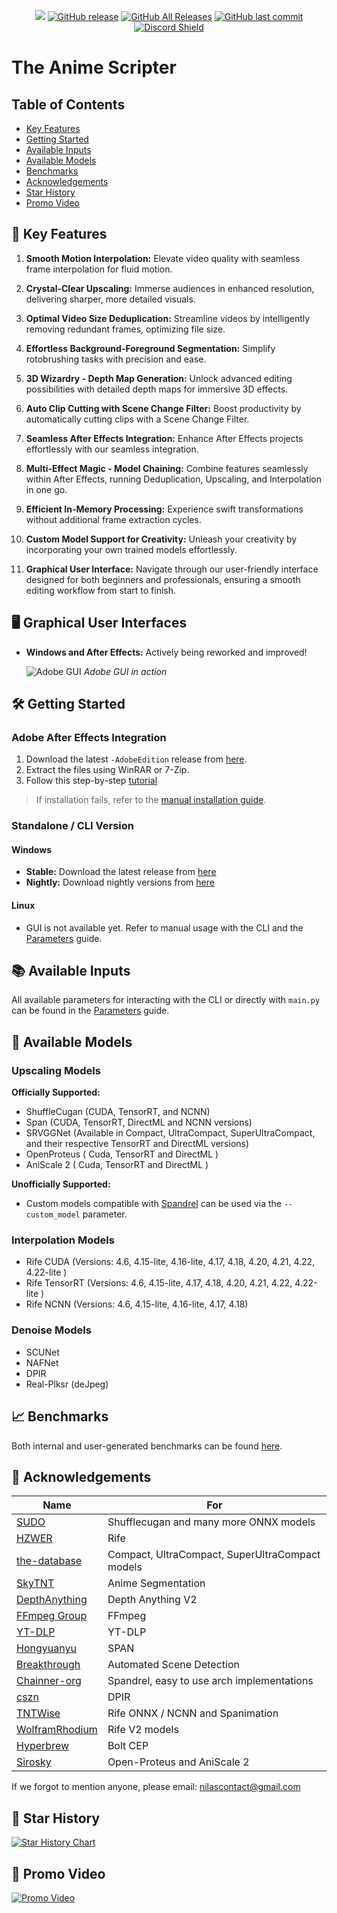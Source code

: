 <p align="center">
    <a href="https://visitorbadge.io/status?path=https%3A%2F%2Fgithub.com%2FNevermindNilas%2FTheAnimeScripter%2F"><img src="https://api.visitorbadge.io/api/visitors?path=https%3A%2F%2Fgithub.com%2FNevermindNilas%2FTheAnimeScripter%2F&labelColor=%23697689&countColor=%23ff8a65&style=plastic&labelStyle=none" /></a> 
    <a href="https://github.com/NevermindNilas/TheAnimeScripter/releases"><img alt="GitHub release" src="https://img.shields.io/github/release/NevermindNilas/TheAnimeScripter.svg?style=flat-square" /></a>
    <a href="https://github.com/NevermindNilas/TheAnimeScripter/releases"><img alt="GitHub All Releases" src="https://img.shields.io/github/downloads/NevermindNilas/TheAnimeScripter/total.svg?style=flat-square&color=%2364ff82" /></a>
    <a href="https://github.com/NevermindNilas/TheAnimeScripter/commits"><img alt="GitHub last commit" src="https://img.shields.io/github/last-commit/NevermindNilas/TheAnimeScripter.svg?style=flat-square" /></a>
    <a href="https://discord.gg/hwGHXga8ck">
      <img src="https://img.shields.io/discord/1041502781808328704?label=Discord" alt="Discord Shield"/></a>
</p>

# The Anime Scripter

## Table of Contents
- [Key Features](#-key-features)
- [Getting Started](#-getting-started)
- [Available Inputs](#-available-inputs)
- [Available Models](#-available-models)
- [Benchmarks](#-benchmarks)
- [Acknowledgements](#-acknowledgements)
- [Star History](#-star-history)
- [Promo Video](#-promo-video)

## 🚀 Key Features

1. **Smooth Motion Interpolation:** Elevate video quality with seamless frame interpolation for fluid motion.

2. **Crystal-Clear Upscaling:** Immerse audiences in enhanced resolution, delivering sharper, more detailed visuals.

3. **Optimal Video Size Deduplication:** Streamline videos by intelligently removing redundant frames, optimizing file size.

4. **Effortless Background-Foreground Segmentation:** Simplify rotobrushing tasks with precision and ease.

5. **3D Wizardry - Depth Map Generation:** Unlock advanced editing possibilities with detailed depth maps for immersive 3D effects.

6. **Auto Clip Cutting with Scene Change Filter:** Boost productivity by automatically cutting clips with a Scene Change Filter.

7. **Seamless After Effects Integration:** Enhance After Effects projects effortlessly with our seamless integration.

8. **Multi-Effect Magic - Model Chaining:** Combine features seamlessly within After Effects, running Deduplication, Upscaling, and Interpolation in one go.

9. **Efficient In-Memory Processing:** Experience swift transformations without additional frame extraction cycles.

10. **Custom Model Support for Creativity:** Unleash your creativity by incorporating your own trained models effortlessly.

11. **Graphical User Interface:** Navigate through our user-friendly interface designed for both beginners and professionals, ensuring a smooth editing workflow from start to finish.

## 🖥️ Graphical User Interfaces

- **Windows and After Effects:** Actively being reworked and improved!
  
  ![Adobe GUI](https://github.com/user-attachments/assets/aa054363-d22f-45d9-8099-142485f35f6a)
  *Adobe GUI in action*

## 🛠️ Getting Started

### Adobe After Effects Integration

1. Download the latest `-AdobeEdition` release from [here](https://github.com/NevermindNilas/TheAnimeScripter/releases/).
2. Extract the files using WinRAR or 7-Zip.
3. Follow this step-by-step [tutorial](https://www.goodboy.ninja/help/install/extensions)
> If installation fails, refer to the [manual installation guide](https://www.goodboy.ninja/help/install/extensions-manually).

### Standalone / CLI Version

#### Windows
- **Stable:** Download the latest release from [here](https://github.com/NevermindNilas/TheAnimeScripter/releases)
- **Nightly:** Download nightly versions from [here](https://github.com/NevermindNilas/TAS-Nightly/releases)

#### Linux
- GUI is not available yet. Refer to manual usage with the CLI and the [Parameters](PARAMETERS.MD) guide.

## 📚 Available Inputs

All available parameters for interacting with the CLI or directly with `main.py` can be found in the [Parameters](PARAMETERS.MD) guide.

## 📁 Available Models

### Upscaling Models

**Officially Supported:**
- ShuffleCugan (CUDA, TensorRT, and NCNN)
- Span (CUDA, TensorRT, DirectML and NCNN versions)
- SRVGGNet (Available in Compact, UltraCompact, SuperUltraCompact, and their respective TensorRT and DirectML versions)
- OpenProteus ( Cuda, TensorRT and DirectML )
- AniScale 2 ( Cuda, TensorRT and DirectML )

**Unofficially Supported:**
- Custom models compatible with [Spandrel](https://github.com/chaiNNer-org/spandrel) can be used via the `--custom_model` parameter.

### Interpolation Models
- Rife CUDA (Versions: 4.6, 4.15-lite, 4.16-lite, 4.17, 4.18, 4.20, 4.21, 4.22, 4.22-lite )
- Rife TensorRT (Versions: 4.6, 4.15-lite, 4.17, 4.18, 4.20, 4.21, 4.22, 4.22-lite )
- Rife NCNN (Versions: 4.6, 4.15-lite, 4.16-lite, 4.17, 4.18)

### Denoise Models
- SCUNet
- NAFNet
- DPIR
- Real-Plksr (deJpeg)

## 📈 Benchmarks
Both internal and user-generated benchmarks can be found [here](BENCHMARKS.MD).

## 🙏 Acknowledgements

| Name | For |
|------|-----|
| [SUDO](https://github.com/styler00dollar/VSGAN-tensorrt-docker) | Shufflecugan and many more ONNX models |
| [HZWER](https://github.com/hzwer/Practical-RIFE) | Rife |
| [the-database](https://github.com/the-database/mpv-upscale-2x_animejanai) | Compact, UltraCompact, SuperUltraCompact models |
| [SkyTNT](https://github.com/SkyTNT/anime-segmentation) | Anime Segmentation |
| [DepthAnything](https://github.com/DepthAnything/Depth-Anything-V2) | Depth Anything V2 |
| [FFmpeg Group](https://github.com/FFmpeg/FFmpeg) | FFmpeg |
| [YT-DLP](https://github.com/yt-dlp/yt-dlp) | YT-DLP |
| [Hongyuanyu](https://github.com/hongyuanyu/span) | SPAN |
| [Breakthrough](https://github.com/Breakthrough/PySceneDetect) | Automated Scene Detection |
| [Chainner-org](https://github.com/chaiNNer-org/spandrel) | Spandrel, easy to use arch implementations |
| [cszn](https://github.com/cszn/DPIR) | DPIR |
| [TNTWise](https://github.com/TNTwise) | Rife ONNX / NCNN and Spanimation |
| [WolframRhodium](https://github.com/WolframRhodium) | Rife V2 models |
| [Hyperbrew](https://github.com/hyperbrew/bolt-cep) | Bolt CEP |
| [Sirosky](https://github.com/Sirosky/Upscale-Hub) | Open-Proteus and AniScale 2 |

If we forgot to mention anyone, please email: nilascontact@gmail.com

## 🌟 Star History

[![Star History Chart](https://api.star-history.com/svg?repos=NevermindNilas/TheAnimeScripter&type=Date)](https://star-history.com/#NevermindNilas/TheAnimeScripter&Date)

## 🎥 Promo Video

[![Promo Video](https://img.youtube.com/vi/V7ryKMezqeQ/0.jpg)](https://youtu.be/V7ryKMezqeQ)
